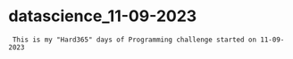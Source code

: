 # datascience_11-09-2023

``` 
 This is my "Hard365" days of Programming challenge started on 11-09-2023
  ```
